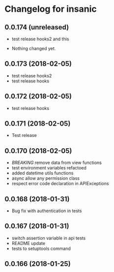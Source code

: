Changelog for insanic
=====================

0.0.174 (unreleased)
--------------------

- test release hooks2
   and this

- Nothing changed yet.


0.0.173 (2018-02-05)
--------------------

- test release hooks2
- test release hooks

0.0.172 (2018-02-05)
--------------------

- test release hooks

0.0.171 (2018-02-05)
--------------------

- Test release

0.0.170 (2018-02-05)
--------------------

- *BREAKING* remove data from view functions
- test environment variables refactoed
- added datetime utils functions
- async allow any permission class
- respect error code declaration in APIExceptions


0.0.168 (2018-01-31)
--------------------

- Bug fix with authentication in tests


0.0.167 (2018-01-31)
--------------------

- switch assertion variable in api tests
- README update
- tests to setuptools command


0.0.166 (2018-01-25)
--------------------
